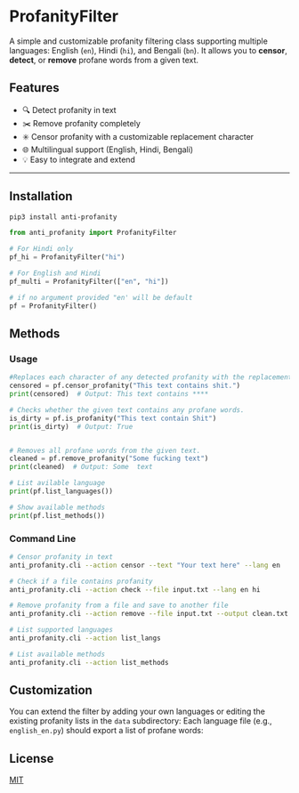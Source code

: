 # ProfanityFilter

A simple and customizable profanity filtering class supporting multiple languages: English (`en`), Hindi (`hi`), and Bengali (`bn`). It allows you to **censor**, **detect**, or **remove** profane words from a given text.

## Features

- 🔍 Detect profanity in text  
- ✂️ Remove profanity completely  
- ✳️ Censor profanity with a customizable replacement character  
- 🌐 Multilingual support (English, Hindi, Bengali)  
- 💡 Easy to integrate and extend  

---

## Installation
```bash
pip3 install anti-profanity
```

```python
from anti_profanity import ProfanityFilter

# For Hindi only
pf_hi = ProfanityFilter("hi")

# For English and Hindi
pf_multi = ProfanityFilter(["en", "hi"])

# if no argument provided "en' will be default
pf = ProfanityFilter()
```
## Methods

### Usage
```python
#Replaces each character of any detected profanity with the replacement character.
censored = pf.censor_profanity("This text contains shit.")
print(censored)  # Output: This text contains ****

# Checks whether the given text contains any profane words.
is_dirty = pf.is_profanity("This text contain Shit")
print(is_dirty)  # Output: True


# Removes all profane words from the given text.
cleaned = pf.remove_profanity("Some fucking text")
print(cleaned)  # Output: Some  text

# List avilable language
print(pf.list_languages())

# Show available methods
print(pf.list_methods())
```

### Command Line
```bash
# Censor profanity in text
anti_profanity.cli --action censor --text "Your text here" --lang en

# Check if a file contains profanity
anti_profanity.cli --action check --file input.txt --lang en hi

# Remove profanity from a file and save to another file
anti_profanity.cli --action remove --file input.txt --output clean.txt --lang bn

# List supported languages
anti_profanity.cli --action list_langs

# List available methods
anti_profanity.cli --action list_methods
```

## Customization
You can extend the filter by adding your own languages or editing the existing profanity lists in the `data` subdirectory:
Each language file (e.g., `english_en.py`) should export a list of profane words:


## License

[MIT](https://choosealicense.com/licenses/mit/)

